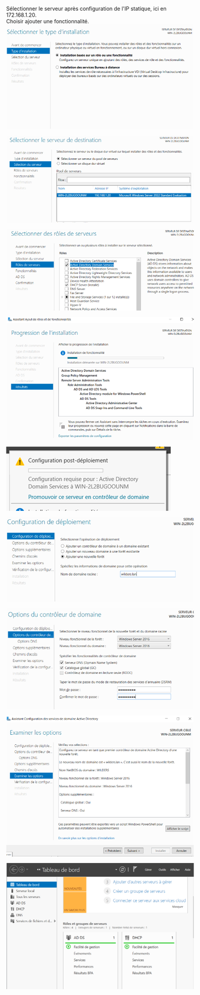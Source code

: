 Sélectionner le serveur après configuration de l'IP statique, ici en 172.168.1.20.  
Choisir ajouter une fonctionnalité.  
![AD](./ADDS/ADDS1.png)  



![AD](./ADDS/ADDS2.png)  

![AD](./ADDS/ADDS3.png)  

![AD](./ADDS/ADDS4.png)  

![AD](./ADDS/ADDS5.png)  

![AD](./ADDS/ADDS6.png)  

![AD](./ADDS/ADDS7.png)  

![AD](./ADDS/ADDS8.png)  

![AD](./ADDS/ADDS9.png)  

